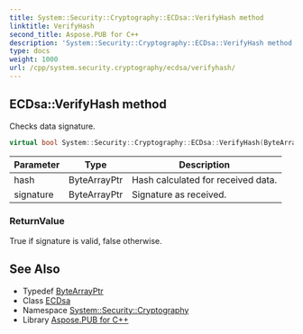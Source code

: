 ```yaml
---
title: System::Security::Cryptography::ECDsa::VerifyHash method
linktitle: VerifyHash
second_title: Aspose.PUB for C++
description: 'System::Security::Cryptography::ECDsa::VerifyHash method. Checks data signature in C++.'
type: docs
weight: 1000
url: /cpp/system.security.cryptography/ecdsa/verifyhash/
---
```

## ECDsa::VerifyHash method


Checks data signature.

```cpp
virtual bool System::Security::Cryptography::ECDsa::VerifyHash(ByteArrayPtr hash, ByteArrayPtr signature)=0
```


| Parameter | Type | Description |
| --- | --- | --- |
| hash | ByteArrayPtr | Hash calculated for received data. |
| signature | ByteArrayPtr | Signature as received. |

### ReturnValue

True if signature is valid, false otherwise.

## See Also

* Typedef [ByteArrayPtr](../../../system/bytearrayptr/)
* Class [ECDsa](../)
* Namespace [System::Security::Cryptography](../../)
* Library [Aspose.PUB for C++](../../../)
